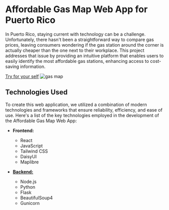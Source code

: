 # Affordable Gas Map Web App for Puerto Rico

In Puerto Rico, staying current with technology can be a challenge. Unfortunately, there hasn't been a straightforward way to compare gas prices, leaving consumers wondering if the gas station around the corner is actually cheaper than the one next to their workplace. This project addresses that issue by providing an intuitive platform that enables users to easily identify the most affordable gas stations, enhancing access to cost-saving information.
 
[Try for your self](https://ace7806.github.io/gas-map/)
![gas map](https://github.com/ace7806/gas-map/assets/60676798/21403a4c-4944-4596-a353-5a41ccc09441)


## Technologies Used

To create this web application, we utilized a combination of modern technologies and frameworks that ensure reliability, efficiency, and ease of use. Here's a list of the key technologies employed in the development of the Affordable Gas Map Web App:

- **Frontend:**
  - React
  - JavaScript
  - Tailwind CSS
  - DaisyUI
  - Maplibre

- [**Backend:**](https://github.com/ace7806/server)
  - Node.js
  - Python
  - Flask
  - BeautifulSoup4
  - Gunicorn
  

  

